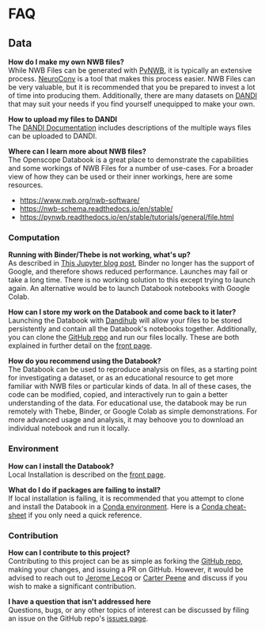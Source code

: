 # FAQ

## Data

**How do I make my own NWB files?**\
While NWB Files can be generated with [PyNWB](https://pynwb.readthedocs.io/en/stable/), it is typically an extensive process. [NeuroConv](https://neuroconv.readthedocs.io/en/main/) is a tool that makes this process easier. NWB Files can be very valuable, but it is recommended that you be prepared to invest a lot of time into producing them. Additionally, there are many datasets on [DANDI](https://dandiarchive.org/) that may suit your needs if you find yourself unequipped to make your own.

**How to upload my files to DANDI**\
The [DANDI Documentation](https://www.dandiarchive.org/handbook/) includes descriptions of the multiple ways files can be uploaded to DANDI.

**Where can I learn more about NWB files?**\
The Openscope Databook is a great place to demonstrate the capabilities and some workings of NWB Files for a number of use-cases. For a broader view of how they can be used or their inner workings, here are some resources.
- https://www.nwb.org/nwb-software/
- https://nwb-schema.readthedocs.io/en/stable/
- https://pynwb.readthedocs.io/en/stable/tutorials/general/file.html


### Computation

**Running with Binder/Thebe is not working, what's up?**\
As described in [This Jupyter blog post](https://blog.jupyter.org/mybinder-org-reducing-capacity-c93ccfc6413f), Binder no longer has the support of Google, and therefore shows reduced performance. Launches may fail or take a long time. There is no working solution to this except trying to launch again. An alternative would be to launch Databook notebooks with Google Colab.

**How can I store my work on the Databook and come back to it later?**\
Launching the Databook with [Dandihub](https://hub.dandiarchive.org/) will allow your files to be stored persistently and contain all the Databook's notebooks together. Additionally, you can clone the [GitHub repo](https://github.com/AllenInstitute/openscope_databook) and run our files locally. These are both explained in further detail on the [front page](https://alleninstitute.github.io/openscope_databook/intro.html).

**How do you recommend using the Databook?**\
The Databook can be used to reproduce analysis on files, as a starting point for investigating a dataset, or as an educational resource to get more familiar with NWB files or particular kinds of data. In all of these cases, the code can be modified, copied, and interactively run to gain a better understanding of the data. For educational use, the databook may be run remotely with Thebe, Binder, or Google Colab as simple demonstrations. For more advanced usage and analysis, it may behoove you to download an individual notebook and run it locally.


### Environment

**How can I install the Databook?**\
Local Installation is described on the [front page](https://alleninstitute.github.io/openscope_databook/intro.html#locally).

**What do I do if packages are failing to install?**\
If local installation is failing, it is recommended that you attempt to clone and install the Databook in a [Conda environment](https://conda.io/projects/conda/en/latest/user-guide/tasks/manage-environments.html). Here is a [Conda cheat-sheet](https://docs.conda.io/projects/conda/en/4.6.0/_downloads/52a95608c49671267e40c689e0bc00ca/conda-cheatsheet.pdf) if you only need a quick reference.


### Contribution

**How can I contribute to this project?**\
Contributing to this project can be as simple as forking the [GitHub repo](https://github.com/AllenInstitute/openscope_databook), making your changes, and issuing a PR on GitHub. However, it would be advised to reach out to [Jerome Lecoq](https://github.com/jeromelecoq) or [Carter Peene](https://github.com/rcpeene) and discuss if you wish to make a significant contribution.

**I have a question that isn't addressed here**\
Questions, bugs, or any other topics of interest can be discussed by filing an issue on the GitHub repo's [issues page](https://github.com/AllenInstitute/openscope_databook/issues).
